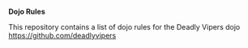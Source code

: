 **Dojo Rules**

This repository contains a list of dojo rules for the Deadly Vipers dojo
https://github.com/deadlyvipers
